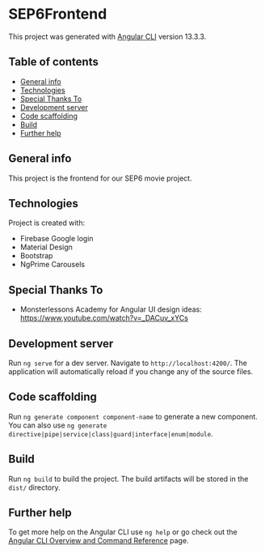 # SEP6Frontend

This project was generated with [Angular CLI](https://github.com/angular/angular-cli) version 13.3.3.
## Table of contents
* [General info](#general-info)
* [Technologies](#technologies)
* [Special Thanks To](#Special-Thanks-To)
* [Development server](#Development-server)
* [Code scaffolding](#Code-scaffolding)
* [Build](#Build)
* [Further help](#Further-help)

## General info
This project is the frontend for our SEP6 movie project.
	
## Technologies
Project is created with:
* Firebase Google login
* Material Design
* Bootstrap
* NgPrime Carousels
	
## Special Thanks To
* Monsterlessons Academy for Angular UI design ideas: https://www.youtube.com/watch?v=_DACuv_xYCs

## Development server

Run `ng serve` for a dev server. Navigate to `http://localhost:4200/`. The application will automatically reload if you change any of the source files.

## Code scaffolding

Run `ng generate component component-name` to generate a new component. You can also use `ng generate directive|pipe|service|class|guard|interface|enum|module`.

## Build

Run `ng build` to build the project. The build artifacts will be stored in the `dist/` directory.

## Further help

To get more help on the Angular CLI use `ng help` or go check out the [Angular CLI Overview and Command Reference](https://angular.io/cli) page.
